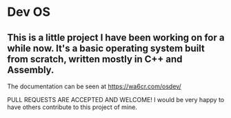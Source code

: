 # Dev OS

This is a little project I have been working on for a while now. It's a basic operating system built from scratch, written mostly in C++ and Assembly. 
---

The documentation can be seen at https://wa6cr.com/osdev/

PULL REQUESTS ARE ACCEPTED AND WELCOME! I would be very happy to have others contribute to this project of mine. 